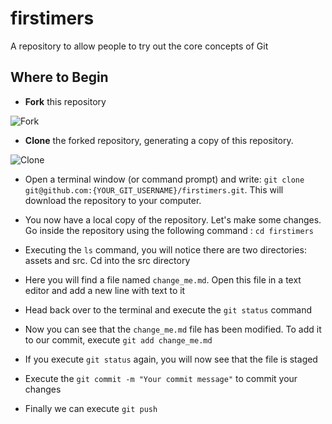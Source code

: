 # firstimers
A repository to allow people to try out the core concepts of Git

## Where to Begin

-  **Fork** this repository

![Fork](https://github.com/TomerPacific/firstimers/blob/master/assets/fork.jpg?raw=true)

- **Clone** the forked repository, generating a copy of this repository.

![Clone](https://github.com/TomerPacific/firstimers/blob/master/assets/clone.jpg?raw=true)

- Open a terminal window (or command prompt) and write: ```git clone git@github.com:{YOUR_GIT_USERNAME}/firstimers.git```. This will download the repository to your computer. 

- You now have a local copy of the repository. Let's make some changes. Go inside the repository using the following command : ```cd firstimers```

- Executing the ```ls``` command, you will notice there are two directories: assets and src. Cd into the src directory

- Here you will find a file named ```change_me.md```. Open this file in a text editor and add a new line with text to it

- Head back over to the terminal and execute the ```git status``` command

- Now you can see that the ```change_me.md``` file has been modified. To add it to our commit, execute ```git add change_me.md```

- If you execute ```git status``` again, you will now see that the file is staged

- Execute the ```git commit -m "Your commit message"``` to commit your changes

- Finally we can execute ```git push```
